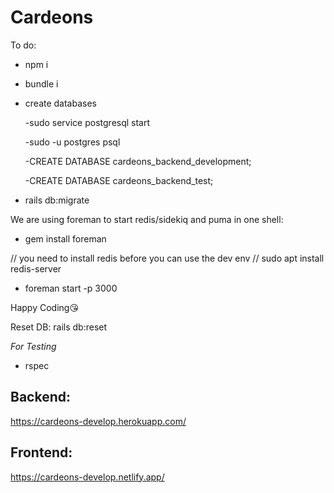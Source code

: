 # Cardeons

To do:

- npm i

- bundle i

- create databases

  -sudo service postgresql start
  
  -sudo -u postgres  psql
  
  -CREATE DATABASE cardeons_backend_development;
  
  -CREATE DATABASE cardeons_backend_test;

- rails db:migrate

We are using foreman to start redis/sidekiq and puma in one shell:

- gem install foreman

<!-- - redis-server --daemonize yes -->
<!-- || -->
<!-- - bundle exec sidekiq --environment development -->

// you need to install redis before you can use the dev env
// sudo apt install redis-server 
- foreman start -p 3000


Happy Coding😘

Reset DB: rails db:reset


*For Testing*
<!-- - bundle exec sidekiq --environment test -->
- rspec 

## Backend: 

https://cardeons-develop.herokuapp.com/

## Frontend: 

https://cardeons-develop.netlify.app/
